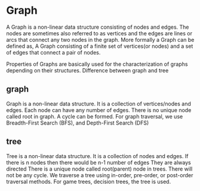 # Graph
A Graph is a non-linear data structure consisting of nodes and edges. The nodes are sometimes also referred to as vertices and the edges are lines or arcs that connect any two nodes in the graph. More formally a Graph can be defined as, A Graph consisting of a finite set of vertices(or nodes) and a set of edges that connect a pair of nodes.

Properties of Graphs are basically used for the characterization of graphs depending on their structures. 
Difference between graph and tree

## graph
Graph is a non-linear data structure.
It is a collection of vertices/nodes and edges.
Each node can have any number of edges.
There is no unique node called root in graph.
A cycle can be formed.
For graph traversal, we use Breadth-First Search (BFS), and Depth-First Search (DFS)

## tree
Tree is a non-linear data structure.
It is a collection of nodes and edges.
If there is n nodes then there would be n-1 number of edges
They are always directed
There is a unique node called root(parent) node in trees.
There will not be any cycle.
We traverse a tree using in-order, pre-order, or post-order traversal methods.
For game trees, decision trees, the tree is used.